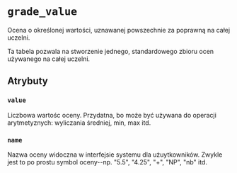 # `grade_value`

Ocena o określonej wartości, uznawanej powszechnie za poprawną na całej uczelni.

Ta tabela pozwala na stworzenie jednego, standardowego zbioru ocen używanego na całej uczelni.

## Atrybuty

### `value`

Liczbowa wartośc oceny. Przydatna, bo może być używana do operacji arytmetyznych: wyliczania średniej, min, max itd.

### `name`

Nazwa oceny widoczna w interfejsie systemu dla użuytkowników. Zwykle jest to po prostu symbol oceny--np. "5.5", "4.25", "+", "NP", "nb" itd.
